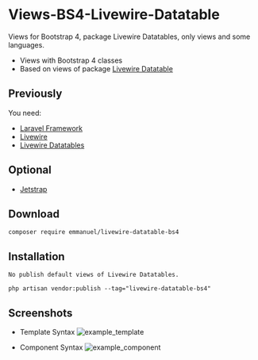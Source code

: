# Views-BS4-Livewire-Datatable
Views for Bootstrap 4, package Livewire Datatables, only views and some languages.

- Views with Bootstrap 4 classes
- Based on views of package [Livewire Datatable](https://github.com/MedicOneSystems/livewire-datatables)

## Previously
You need:
- [Laravel Framework](https://github.com/laravel/laravel)
- [Livewire](https://github.com/livewire/livewire)
- [Livewire Datatables](https://github.com/MedicOneSystems/livewire-datatables)

## Optional
- [Jetstrap](https://github.com/nascent-africa/jetstrap)

## Download
    composer require emmanuel/livewire-datatable-bs4

## Installation
    No publish default views of Livewire Datatables.
    
    php artisan vendor:publish --tag="livewire-datatable-bs4"

## Screenshots
- Template Syntax
![example_template](https://user-images.githubusercontent.com/34067768/115980313-717ec700-a551-11eb-960c-c4408576162d.png)


- Component Syntax
![example_component](https://user-images.githubusercontent.com/34067768/115980415-316c1400-a552-11eb-9861-17ba9f2c4a7f.png)

